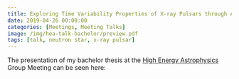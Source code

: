 ```yaml
---
title: Exploring Time Variability Properties of X-ray Pulsars through Accretion Torque Models
date: 2019-04-26 00:00:00
categories: [Meetings, Meeting Talks]
image: /img/hea-talk-bachelor/preview.pdf
tags: [talk, neutron star, x-ray pulsar]
---
```


The presentation of my bachelor thesis at the [High Energy Astrophysics](https://uni-tuebingen.de/index.php?id=3130) Group Meeting can be seen here:


<object data="https://isaathoff.github.io/img/science/HEA_Group_Meeting_20190426.pdf" width="750px" height="550px">
    <embed src="https://isaathoff.github.io/img/science/HEA_Group_Meeting_20190426.pdf">
    </embed>
</object>
